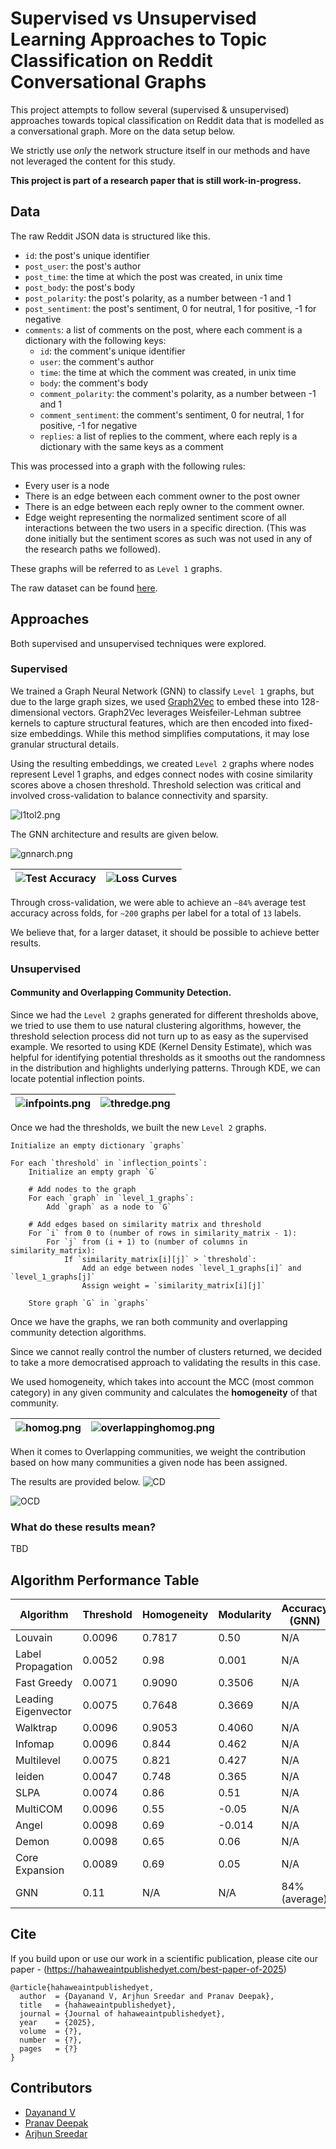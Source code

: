 
#  Supervised vs Unsupervised Learning Approaches to Topic Classification on Reddit Conversational Graphs

This project attempts to follow several (supervised & unsupervised) approaches towards topical classification on Reddit data that is modelled as a conversational graph. More on the data setup below. 

We strictly use *only* the network structure itself in our methods and have not leveraged the content for this study. 

**This project is part of a research paper that is still work-in-progress.**

## Data
The raw Reddit JSON data is structured like this.
- `id`: the post's unique identifier
- `post_user`: the post's author
- `post_time`: the time at which the post was created, in unix time
- `post_body`: the post's body
- `post_polarity`: the post's polarity, as a number between -1 and 1
- `post_sentiment`: the post's sentiment, 0 for neutral, 1 for positive, -1 for negative
- `comments`: a list of comments on the post, where each comment is a dictionary with the following keys:
  - `id`: the comment's unique identifier
  - `user`: the comment's author
  - `time`: the time at which the comment was created, in unix time
  - `body`: the comment's body
  - `comment_polarity`: the comment's polarity, as a number between -1 and 1
  - `comment_sentiment`: the comment's sentiment, 0 for neutral, 1 for positive, -1 for negative
  - `replies`: a list of replies to the comment, where each reply is a dictionary with the same keys as a comment

This was processed into a graph with the following rules:
- Every user is a node
- There is an edge between each comment owner to the post owner
- There is an edge between each reply owner to the comment owner.
- Edge weight representing the normalized sentiment score of all interactions between the two users in a specific direction. (This was done initially but the sentiment scores as such was not used in any of the research paths we followed).

These graphs will be referred to as `Level 1` graphs.

The raw dataset can be found [here](https://zenodo.org/records/13343578).

## Approaches

Both supervised and unsupervised techniques were explored. 

### Supervised
We trained a Graph Neural Network (GNN) to classify `Level 1` graphs, but due to the large graph sizes, we used [Graph2Vec](https://karateclub.readthedocs.io/en/latest/_modules/karateclub/graph_embedding/graph2vec.html) to embed these into 128-dimensional vectors. Graph2Vec leverages Weisfeiler-Lehman subtree kernels to capture structural features, which are then encoded into fixed-size embeddings. While this method simplifies computations, it may lose granular structural details.

Using the resulting embeddings, we created `Level 2` graphs where nodes represent Level 1 graphs, and edges connect nodes with cosine similarity scores above a chosen threshold. Threshold selection was critical and involved cross-validation to balance connectivity and sparsity.

![l1tol2.png](./results/l1tol2.png)

The GNN architecture and results are given below.

![gnnarch.png](./results/gnnarchitecture.png)

| ![Test Accuracy](./results/testacc.png) | ![Loss Curves](./results/losscurves3d.png) |
|----------------------------------------|--------------------------------------------|

Through cross-validation, we were able to achieve an `~84%` average test accuracy across folds, for `~200` graphs per label for a total of `13` labels.

We believe that, for a larger dataset, it should be possible to achieve better results.


### Unsupervised

#### Community and Overlapping Community Detection.
Since we had the `Level 2` graphs generated for different thresholds above, we tried to use them to use natural clustering algorithms, however, the threshold selection process did not turn up to as easy as the supervised example. We resorted to using KDE (Kernel Density Estimate), which was helpful for identifying potential thresholds as it smooths out the randomness in the distribution and highlights underlying patterns. Through KDE, we can locate potential inflection points.

| ![infpoints.png](./results/infpoints.png) | ![thredge.png](./results/thresholdedge.png) |
|----------------------------------------|--------------------------------------------|

Once we had the thresholds, we built the new `Level 2` graphs.

```
Initialize an empty dictionary `graphs`

For each `threshold` in `inflection_points`:
    Initialize an empty graph `G`

    # Add nodes to the graph
    For each `graph` in `level_1_graphs`:
        Add `graph` as a node to `G`

    # Add edges based on similarity matrix and threshold
    For `i` from 0 to (number of rows in similarity_matrix - 1):
        For `j` from (i + 1) to (number of columns in similarity_matrix):
            If `similarity_matrix[i][j]` > `threshold`:
                Add an edge between nodes `level_1_graphs[i]` and `level_1_graphs[j]`
                Assign weight = `similarity_matrix[i][j]`

    Store graph `G` in `graphs`
```

Once we have the graphs, we ran both community and overlapping community detection algorithms. 

Since we cannot really control the number of clusters returned, we decided to take a more democratised approach to validating the results in this case.

We used homogeneity, which takes into account the MCC (most common category) in any given community and calculates the **homogeneity** of that community. 

| ![homog.png](./results/homogeneity.png) | ![overlappinghomog.png](./results/homogeneity_OCD.png) |
|--------------------------------|--------------------------------|

When it comes to Overlapping communities, we weight the contribution based on how many communities a given node has been assigned. 

The results are provided below.
![CD](./results/all_outs.png)

![OCD](./results/ocd_all.png)

### What do these results mean? 
TBD

## Algorithm Performance Table

| Algorithm             | Threshold | Homogeneity | Modularity | Accuracy (GNN) | F1   | NMI   | ARI   |
|-----------------------|-----------|-------------|------------|----------------|------|-------|-------|
| Louvain               | 0.0096    | 0.7817      | 0.50       | N/A            | 0.50 | 0.53  | 0.46  |
| Label Propagation     | 0.0052    | 0.98        | 0.001      | N/A            | 0.79 | 0.788 | 0.58  |
| Fast Greedy           | 0.0071    | 0.9090      | 0.3506     | N/A            | 0.82 | 0.90  | 0.96  |
| Leading Eigenvector   | 0.0075    | 0.7648      | 0.3669     | N/A            | 0.73 | 0.70  | 0.45  |
| Walktrap              | 0.0096    | 0.9053      | 0.4060     | N/A            | 0.80 | 0.53  | 0.04  |
| Infomap               | 0.0096    | 0.844       | 0.462      | N/A            | 0.71 | 0.52  | 0.09  |
| Multilevel            | 0.0075    | 0.821       | 0.427      | N/A            | 0.37 | 0.635 | 0.65  |
| leiden                | 0.0047    | 0.748       | 0.365      | N/A            | 0.37 | 0.65  | 0.63  |
| SLPA                  | 0.0074    | 0.86        | 0.51       | N/A            | 0.5  | 0.64  | 0.44  |
| MultiCOM              | 0.0096    | 0.55        | -0.05      | N/A            | 0.15 | 0.34  | 0/38  |
| Angel                 | 0.0098    | 0.69        | -0.014     | N/A            | 0.56 | 0.41  | 0.02  |
| Demon                 | 0.0098    | 0.65        | 0.06       | N/A            | 0.61 | 0.39  | 0.05  |
| Core Expansion        | 0.0089    | 0.69        | 0.05       | N/A            | 0.68 | 0.39  | 0.03  |
| GNN                   | 0.11      | N/A         | N/A        | 84% (average)  | 0.90  | 0.90   | 0.84   |


## Cite
If you build upon or use our work in a scientific publication, please cite our paper - (https://hahaweaintpublishedyet.com/best-paper-of-2025)

```
@article{hahaweaintpublishedyet,
  author  = {Dayanand V, Arjhun Sreedar and Pranav Deepak},
  title   = {hahaweaintpublishedyet},
  journal = {Journal of hahaweaintpublishedyet},
  year    = {2025},
  volume  = {?},
  number  = {?},
  pages   = {?}
}
```

## Contributors
- [Dayanand V](mailto:v_dayanand@cb.amrita.edu)
- [Pranav Deepak](mailto:pranavdeepak13@gmail.com)
- [Arjhun Sreedar](mailto:contactarjhun@gmail.com)

